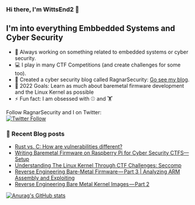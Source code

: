 ### Hi there, I'm WittsEnd2 👋 

## I'm into everything Embbedded Systems and Cyber Security

- 💭 Always working on something related to embedded systems or cyber security. 
- 💻 I play in many CTF Competitions (and create challenges for some too). 
- 👯 Created a cyber security blog called RagnarSecurity: [Go see my blog](https://medium.com/@ragnarsecurity). 
- 🥅 2022 Goals: Learn as much about baremetal firmware development and the Linux Kernel as possible
- ⚡ Fun fact: I am obsessed with ⚾ and 🏋️

Follow RagnarSecurity and I on Twitter:<br>
[![Twitter Follow](https://img.shields.io/twitter/follow/ragnarsecurity?color=1DA1F2&logo=twitter&style=for-the-badge)](https://twitter.com/intent/follow?original_referer=https%3A%2F%2Fgithub.com%2FWitsEnd2&screen_name=ragnarsecurity)

### 🚨 Recent Blog posts
<!-- BLOG-POST-LIST:START -->
- [Rust vs. C: How are vulnerabilities different?](https://ragnarsecurity.medium.com/rust-vs-c-how-are-vulnerabilities-different-9731194eb3db?source=rss-ba9e8c03464e------2)
- [Writing Baremetal Firmware on Raspberry Pi for Cyber Security CTFS— Setup](https://medium.com/geekculture/writing-baremetal-firmware-on-raspberry-pi-for-cyber-security-ctfs-setup-fbf92c422a8e?source=rss-ba9e8c03464e------2)
- [Understanding The Linux Kernel Through CTF Challenges: Seccomp](https://medium.com/codex/understanding-the-linux-kernel-through-ctf-challenges-seccomp-be6ed553a97?source=rss-ba9e8c03464e------2)
- [Reverse Engineering Bare-Metal Firmware — Part 3 | Analyzing ARM Assembly and Exploiting](https://medium.com/geekculture/reverse-engineering-bare-metal-firmware-part-3-analyzing-arm-assembly-and-exploiting-3b2dbe219f19?source=rss-ba9e8c03464e------2)
- [Reverse Engineering Bare Metal Kernel Images — Part 2](https://ragnarsecurity.medium.com/reverse-engineering-bare-metal-kernel-images-part-2-6a52a4afa3ef?source=rss-ba9e8c03464e------2)
<!-- BLOG-POST-LIST:END -->

[![Anurag's GitHub stats](https://github-readme-stats.vercel.app/api?username=WittsEnd2&show_icons=true&theme=highcontrast&count_private=true)](https://github.com/anuraghazra/github-readme-stats)
